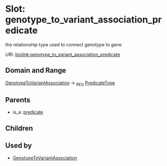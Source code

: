 
# Slot: genotype_to_variant_association_predicate


the relationship type used to connect genotype to gene

URI: [biolink:genotype_to_variant_association_predicate](https://w3id.org/biolink/vocab/genotype_to_variant_association_predicate)


## Domain and Range

[GenotypeToVariantAssociation](GenotypeToVariantAssociation.md) ->  <sub>REQ</sub>
 [PredicateType](types/PredicateType.md)

## Parents

 *  is_a: [predicate](predicate.md)

## Children


## Used by

 * [GenotypeToVariantAssociation](GenotypeToVariantAssociation.md)
